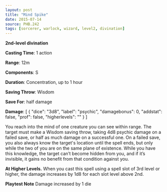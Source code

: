 ```yaml
---
layout: post
title: "Mind Spike"
date: 2015-07-14
source: PHB.242
tags: [sorcerer, warlock, wizard, level2, divination]
---
```


**2nd-level divination**

**Casting Time**: 1 action

**Range**: 12m

**Components**: S

**Duration**: Concentration, up to 1 hour

**Saving Throw**: Wisdom

**Save For**: half damage

**Damage**: [ { "dice": "3d8", "label": "psychic", "damagebonus": 0, "addstat": false, "prof": false, "higherlevels": "" } ]

You reach into the mind of one creature you can see within range. The target must make a Wisdom saving throw, taking 4d8 psychic damage on a failed save, or
half as much damage on a successful one. On a failed save, you also always know the target's location until the spell ends, but only while the two of you are on the same
plane of existence. While you have this knowledge, the target can’t become hidden from you, and if it’s invisible, it gains no benefit from that condition against you.

**At Higher Levels.** When you cast this spell using a spell slot of 3rd level or higher, the damage increases by 1d8 for each slot level above 2nd.

**Playtest Note** Damage increased by 1 die